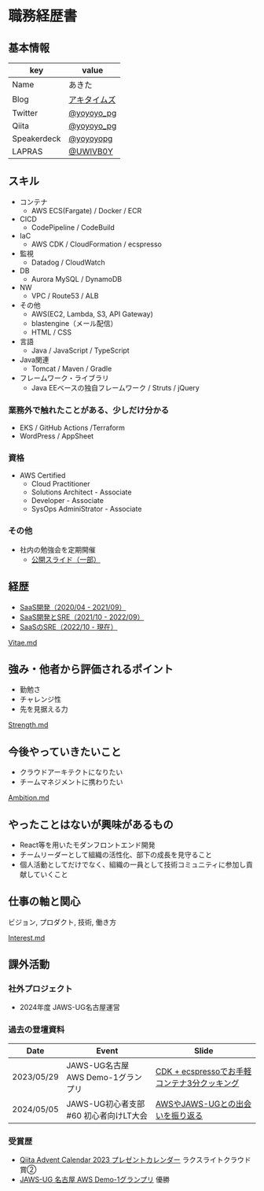 # 職務経歴書

## 基本情報

|key          |value                                                      |
|-------------|-----------------------------------------------------------|
|Name         |あきた                                                      |
|Blog         |[アキタイムズ](https://yoyoyo-pg.hatenablog.jp/)            |
|Twitter      |[@yoyoyo_pg](https://twitter.com/yoyoyo_pg)                |
|Qiita        |[@yoyoyo_pg](https://qiita.com/yoyoyo_pg)                  |
|Speakerdeck  |[@yoyoyopg](https://speakerdeck.com/yoyoyopg)              |
|LAPRAS       |[@UWIVB0Y](https://lapras.com/public/UWIVB0Y)              |

## スキル

- コンテナ
  - AWS ECS(Fargate) / Docker / ECR
- CICD
  - CodePipeline / CodeBuild
- IaC
  - AWS CDK / CloudFormation / ecspresso
- 監視
  - Datadog / CloudWatch
- DB
  - Aurora MySQL / DynamoDB
- NW
  - VPC / Route53 / ALB
- その他
  - AWS(EC2, Lambda, S3, API Gateway)
  - blastengine（メール配信）
  - HTML / CSS
- 言語
  - Java / JavaScript / TypeScript
- Java関連
  - Tomcat / Maven / Gradle
- フレームワーク・ライブラリ
  - Java EEベースの独自フレームワーク / Struts / jQuery

### 業務外で触れたことがある、少しだけ分かる

- EKS / GitHub Actions /Terraform
- WordPress / AppSheet

### 資格

- AWS Certified
  - Cloud Practitioner
  - Solutions Architect - Associate
  - Developer - Associate
  - SysOps AdminiStrator - Associate

### その他

- 社内の勉強会を定期開催
  - [公開スライド（一部）](https://github.com/yoyoyo-pg/infra-study)

## 経歴

- [SaaS開発（2020/04 - 2021/09）](/detail/Vitae/2020.md)
- [SaaS開発とSRE（2021/10 - 2022/09）](/detail/Vitae/2021.md)
- [SaaSのSRE（2022/10 - 現在）](/detail/Vitae/2022-2024.md)

[Vitae.md](/detail/Vitae.md)

## 強み・他者から評価されるポイント

- 勤勉さ
- チャレンジ性
- 先を見据える力

[Strength.md](/detail/Strength.md)

## 今後やっていきたいこと

- クラウドアーキテクトになりたい
- チームマネジメントに携わりたい

[Ambition.md](/detail/Ambition.md)

## やったことはないが興味があるもの

- React等を用いたモダンフロントエンド開発
- チームリーダーとして組織の活性化、部下の成長を見守ること
- 個人活動としてだけでなく、組織の一員として技術コミュニティに参加し貢献していくこと

## 仕事の軸と関心

ビジョン, プロダクト, 技術, 働き方

[Interest.md](/detail/Interest.md)

## 課外活動

### 社外プロジェクト

- 2024年度 JAWS-UG名古屋運営

### 過去の登壇資料

|Date       |Event                                 |Slide  |
|-----------|--------------------------------------|-------|
|2023/05/29 |JAWS-UG名古屋 AWS Demo-1グランプリ    |[CDK + ecspressoでお手軽コンテナ3分クッキング](https://speakerdeck.com/yoyoyopg/cdk-plus-ecspressodeoshou-qing-kontena3fen-kutukingu)|
|2024/05/05 |JAWS-UG初心者支部#60 初心者向けLT大会  |[AWSやJAWS-UGとの出会いを振り返る](https://speakerdeck.com/yoyoyopg/awsyajaws-ugtonochu-hui-iwozhen-rifan-ru)|

### 受賞歴

- [Qiita Advent Calendar 2023 プレゼントカレンダー](https://blog.qiita.com/adventcalendar-2023-presents-winners/) ラクスライトクラウド賞②
- [JAWS-UG 名古屋 AWS Demo-1グランプリ](https://jawsug-nagoya.doorkeeper.jp/events/155833) 優勝
